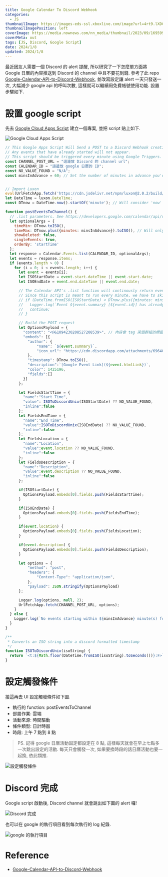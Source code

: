 ```yaml
---
title: Google Calendar To Discord Webhook
categories:
  - JS
thumbnailImage: https://images-eds-ssl.xboxlive.com/image?url=4rt9.lXDC4H_93laV1_eHHFT949fUipzkiFOBH3fAiZZUCdYojwUyX2aTonS1aIwMrx6NUIsHfUHSLzjGJFxxsG72wAo9EWJR4yQWyJJaDb6rYcBtJvTvH3UoAS4JFNDaxGhmKNaMwgElLURlRFeVkLCjkfnXmWtINWZIrPGYq0-&format=source
thumbnailImagePosition: left
coverImage: https://media.nownews.com/nn_media/thumbnail/2023/09/1695994487590-d3650fef35e74f04bf6010d0078f8fcd-1200x675.webp?unShow=false
coverMeta: out
tags: [JS, Discord, Google Script]
date: 2024/1/8
updated: 2024/1/8
---
```


最近因友人需要一個 Discord 的 alert 提醒, 所以研究了一下怎麼單方面將 Google 日曆的內容推送到 Discord 的 channel 中且不要花到錢. 參考了此 repo [Google-Calendar-API-to-Discord-Webhook](https://github.com/DjMuffinTops/Google-Calendar-API-to-Discord-Webhook), 並改寫設定讓 alert 一天只發送一次, 大幅減少 google api 的呼叫次數, 這樣就可以繼續用免費帳號使用功能. 設置步驟如下.

<!--more-->

# 設置 google script

先去 [Google Cloud Apps Script](https://script.google.com) 建立一個專案, 並把 script 貼上如下.

![Google Cloud Apps Script](https://media.discordapp.net/attachments/1135775611948900472/1193819554758000700/image.png?ex=65ae1a19&is=659ba519&hm=60e69ec50820a59e7017ed50c3abfb09a2e86a6b8d09bce6d567ab49ddfa6509&=&format=webp&quality=lossless&width=832&height=415)

```js
// This Google Apps Script Will Send a POST to a Discord Webhook creating embed messages of any events starting within the next minute of execution.
// Any events that have already started will not appear.
// This script should be triggered every minute using Google Triggers.
const CHANNEL_POST_URL = "這邊放 Discord 的 channel url";
const CALENDAR_ID = "這邊放 google 日曆的 ID";
const NO_VALUE_FOUND = "N/A";
const minsInAdvance = 60; // Set the number of minutes in advance you'd like events to be posted to discord. Must be 1 or greater 這邊因為會改成一天只有7~8點這個時段發送一次, 所以要設定 script 觸發時間後的 60 分鐘有掃到的日曆事件都要丟出來. google 日曆那邊的事件就是設定 8 點. 就能一天發一次.


// Import Luxon
eval(UrlFetchApp.fetch('https://cdn.jsdelivr.net/npm/luxon@2.0.2/build/global/luxon.min.js').getContentText());
let DateTime = luxon.DateTime;
const DTnow = DateTime.now().startOf('minute'); // Will consider 'now' as the beginning the minute to deal with second offsets issues with trigger over time.

function postEventsToChannel() {
  // .list parameters. See https://developers.google.com/calendar/api/v3/reference/events/list?hl=en
  let optionalArgs = {
    timeMin: DTnow.toISO(),
    timeMax: DTnow.plus({minutes: minsInAdvance}).toISO(), // Will only show events starting in the next x minutes
    showDeleted: false,
    singleEvents: true,
    orderBy: 'startTime'
  };
  let response = Calendar.Events.list(CALENDAR_ID, optionalArgs);
  let events = response.items;
  if (events.length > 0) {
    for (i = 0; i < events.length; i++) {
      let event = events[i];
      let ISOStartDate = event.start.dateTime || event.start.date;
      let ISOEndDate = event.end.dateTime || event.end.date;

      // The Calendar API's .list function will continously return events whose endDate has not been reached yet (timeMin is based on the event's end time)
      // Since this script is meant to run every minute, we have to skip these events ourselves
      // if (DateTime.fromISO(ISOStartDate) < DTnow.plus({minutes: minsInAdvance - 1})) {
      //   Logger.log(`Event ${event.summary} [${event.id}] has already started. Skipping`);
      //   continue;
      // }

      // Build the POST request
      let OptionsPayload = {
        "content": "‌<@&1094230208527208539>‌", // 內容會 tag 某個群組的標籤, 這樣群組內的人才能確定跳出通知, 不會因為個人設定而消失
        "embeds": [{
          "author": {
              "name": `${event.summary}`,
              "icon_url": "https://cdn.discordapp.com/attachments/696400605908041794/888874282950750238/1200px-Google_Calendar_icon_28202029.png"
          },
          "timestamp": DTnow.toISO(),
          "description":`[Google Event Link](${event.htmlLink})`,
          "color": 1425196,
          "fields":[]
        }]
      };

      let FieldsStartTime = {
        "name":"Start Time",
        "value": ISOToDiscordUnix(ISOStartDate) ?? NO_VALUE_FOUND,
        "inline":false
      };
      let FieldsEndTime = {
        "name":"End Time",
        "value":ISOToDiscordUnix(ISOEndDate) ?? NO_VALUE_FOUND,
        "inline":false
      };
      let FieldsLocation = {
        "name":"Location",
        "value":event.location ?? NO_VALUE_FOUND,
        "inline":false
      };
      let FieldsDescription = {
        "name":"Description",
        "value":event.description ?? NO_VALUE_FOUND,
        "inline":false
      };

      if(ISOStartDate) {
        OptionsPayload.embeds[0].fields.push(FieldsStartTime);
      }

      if(ISOEndDate) {
        OptionsPayload.embeds[0].fields.push(FieldsEndTime);
      }

      if(event.location) {
        OptionsPayload.embeds[0].fields.push(FieldsLocation);
      }

      if(event.description) {
        OptionsPayload.embeds[0].fields.push(FieldsDescription);
      }

      let options = {
          "method": "post",
          "headers": {
              "Content-Type": "application/json",
          },
          "payload": JSON.stringify(OptionsPayload)
      };

      Logger.log(options, null, 2);
      UrlFetchApp.fetch(CHANNEL_POST_URL, options);
    }
  } else {
    Logger.log(`No events starting within ${minsInAdvance} minute(s) found.`);
  }
}

/**
 * Converts an ISO string into a discord formatted timestamp
 */
function ISOToDiscordUnix(isoString) {
  return `<t:${Math.floor(DateTime.fromISO(isoString).toSeconds())}:F>`
}
```

# 設定觸發條件

接這再去 UI 設定觸發條件如下圖.

* 執行的 function: postEventsToChannel
* 部屬作業: 雲端
* 活動來源: 時間驅動
* 條件類型: 日計時器
* 時段: 上午 7 點到 8 點

> PS. 記得 google 日曆活動固定都設定在 8 點, 這樣每天就會在早上七點多一次跳出設定的活動. 每天只會觸發一次, 如果要換時段的話日曆活動也要一起換, 依此類推.

![設定觸發條件](https://media.discordapp.net/attachments/1135775611948900472/1193820455056977940/image.png?ex=65ae1af0&is=659ba5f0&hm=cf3fba8e01e78e3a3e03479b65c7ce02fe1193ed47dbcb10b05af50582d13eb4&=&format=webp&quality=lossless&width=832&height=415)

# Discord 完成

Google script 啟動後, Discord channel 就會跳出如下圖的 alert 囉!

![Discord 完成](https://media.discordapp.net/attachments/1135775611948900472/1193822236579213412/image.png?ex=65ae1c99&is=659ba799&hm=5b255cffab57813776c56165859c4f2a5cf9e73da81699c18bb0203b3fbf962b&=&format=webp&quality=lossless)

也可以在 google 的執行項目看到每次執行的 log 紀錄.

![google 的執行項目](https://media.discordapp.net/attachments/1135775611948900472/1193822881562509402/image.png?ex=65ae1d33&is=659ba833&hm=79818e5d25df672ce72f59fdfeab9278d7cb0a634796603d2c80db4d9d565bba&=&format=webp&quality=lossless&width=832&height=415)

# Reference

* [Google-Calendar-API-to-Discord-Webhook](https://github.com/DjMuffinTops/Google-Calendar-API-to-Discord-Webhook)